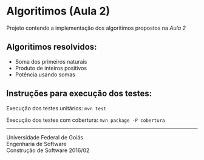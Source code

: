 # Algoritimos (Aula 2)

Projeto contendo a implementação dos algoritimos propostos na *Aula 2*

## Algoritimos resolvidos:
* Soma dos primeiros naturais
* Produto de inteiros positivos
* Potência usando somas

## Instruções para execução dos testes:
Execução dos testes unitários:
`mvn test`

Execução dos testes com cobertura:
`mvn package -P cobertura`

----------
Universidade Federal de Goiás  
Engenharia de Software  
Construção de Software 2016/02  
